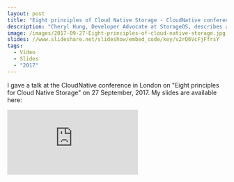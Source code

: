 ```yaml
---
layout: post
title: "Eight principles of Cloud Native Storage - CloudNative conference"
description: "Cheryl Hung, Developer Advocate at StorageOS, describes a framework for cloud native storage."
image: /images/2017-09-27-Eight-principles-of-cloud-native-storage.jpg
slides: //www.slideshare.net/slideshow/embed_code/key/v2rQ6VcFjFfrsY
tags:
  - Video
  - Slides
  - "2017"
---
```


I gave a talk at the CloudNative conference in London on "Eight principles for Cloud Native Storage" on 27 September, 2017. My slides are available here:

<div class="video-wrapper">
    <iframe src="https://player.vimeo.com/video/235727293" frameborder="0" allowfullscreen></iframe>
</div>
